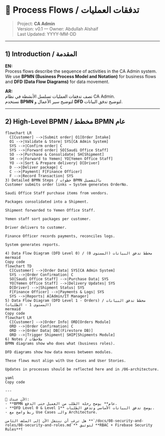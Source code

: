 # 🔄 Process Flows / تدفقات العمليات

> Project: **CA Admin**  
> Version: v0.1 — Owner: Abdullah Alshaif  
> Last Updated: YYYY-MM-DD

---

## 1) Introduction / المقدمة
**EN:**  
Process flows describe the sequence of activities in the CA Admin system.  
We use **BPMN (Business Process Model and Notation)** for business flows and **DFD (Data Flow Diagrams)** for data movement.  

**AR:**  
تصف تدفقات العمليات تسلسل الأنشطة في نظام CA Admin.  
نستخدم **BPMN** لتوضيح سير الأعمال و **DFD** لتوضيح تدفق البيانات.

---

## 2) High-Level BPMN / مخطط BPMN عام

```mermaid
flowchart LR
  C[Customer] -->|Submit order| O1[Order Intake]
  O1 -->|Validate & Store| SYS[CA Admin System]
  SYS -->|Confirm order| C
  SYS -->|Forward order| SO[Saudi Office Staff]
  SO -->|Purchase & Consolidate| SH[Shipment]
  SH -->|Forward to Yemen| YO[Yemen Office Staff]
  YO -->|Sort & Prepare delivery| D[Driver]
  D -->|Deliver package| C
  C -->|Payment| F[Finance Officer]
  F -->|Record Transaction| SYS
3) Detailed BPMN Steps / خطوات BPMN بالتفصيل
Customer submits order links → System generates OrderNo.

Saudi Office Staff purchase items from vendors.

Packages consolidated into a Shipment.

Shipment forwarded to Yemen Office Staff.

Yemen staff sort packages per customer.

Driver delivers to customer.

Finance Officer records payments, reconciles logs.

System generates reports.

4) Data Flow Diagram (DFD Level 0) / مخطط تدفق البيانات (المستوى 0)
mermaid
Copy code
flowchart TD
  C[Customer] -->|Order Data| SYS[CA Admin System]
  SYS -->|Order Confirmation| C
  SO[Saudi Office Staff] -->|Purchase Data| SYS
  YO[Yemen Office Staff] -->|Delivery Updates| SYS
  D[Driver] -->|Shipment Status| SYS
  F[Finance Officer] -->|Payments & Logs| SYS
  SYS -->|Reports| A[Admin/IT Manager]
5) Data Flow Diagram (DFD Level 1 - Orders) / مخطط تدفق البيانات (المستوى 1 - الطلبات)
mermaid
Copy code
flowchart LR
  C[Customer] -->|Order Info| ORD[Orders Module]
  ORD -->|Order Confirmation| C
  ORD -->|Order Data| DB[(Firestore DB)]
  ORD -->|Trigger Shipment| SHIP[Shipments Module]
6) Notes / ملاحظات
BPMN diagrams show who does what (business roles).

DFD diagrams show how data moves between modules.

These flows must align with Use Cases and User Stories.

Updates in processes should be reflected here and in /06-architecture.

yaml
Copy code

---

🔹 الآن عندك:  
- **BPMN عام** يوضح رحلة الطلب من العميل حتى الدفع.  
- **DFD Level 0 & Level 1** يوضح تدفق البيانات الأساسي وتدفق الطلبات.  
- ربط واضح مع Use Cases والـ Architecture.

هل ترغب أن ننتقل الآن إلى الملف الثامن **`/docs/08-security-and-roles/08-security-and-roles.md`** لتوثيق **RBAC + Firebase Security Rules**؟





